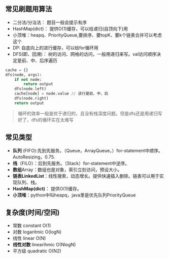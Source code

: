## 常见刷题用算法
+ 二分法/分治法： 题目一般会提示有序
+ HashMap(dict)： 提供O(1)缓存，可以给递归(自顶向下)用
+ 小顶堆：heapq、PriorityQueue,要排序、要topK、要k个链表合并可以考虑这个
+ DP: 自底向上的进行缓存，可以给for循环用
+ DFS(即、回溯)： 树的访问、网格的访问，一般用递归来写。val访问顺序决定是前、中、后序遍历
```python 
cache = {}
dfs(node, args):
    if not node:
        return output 
    dfs(node.left)
    cache[node] = node.value // 该行是前、中、后
    dfs(node.right)
    return output 
```

> 循环的效率一般是优于递归的，且没有栈深度问题。但是dfs还是用递归写好了，dfs的循环实在太难写

## 常见类型
+ **队列**  (FIFO):先到先服务。（Queue，ArrayQueue，）for-statement中顺序。AutoResizing，0.75.
+ **栈**（FILO）：后到先服务。（Stack）for-statement中逆序。
+ **数组**Array：数组也是对象，索引立刻访问，预设大小。
+ **链表LinkedList**：线性搜索，动态增长。提供快速插入删除。链表可以用于实现队列、栈。
+ **HashMap(dict)**： 提供O(1)缓存。
+ **小顶堆**：python中叫heapq，java里是优先队列PriorityQueue

## 复杂度(时间/空间)
+ 常数 constant O(1) 
+ 对数 logaritmic  O(logN)  
+ 线性 linear   O(N)   
+ **线性对数** linearihmic O(NlogN) 
+ 平方级  quadratic   O(N2)   

